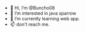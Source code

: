 - 👋 Hi, I’m @Buncho08
- 👀 I’m interested in java sparrow
- 🌱 I’m currently learning web app.
- 📫 don't reach me.

<!---
Buncho08/Buncho08 is a ✨ special ✨ repository because its `README.md` (this file) appears on your GitHub profile.
You can click the Preview link to take a look at your changes.
--->
